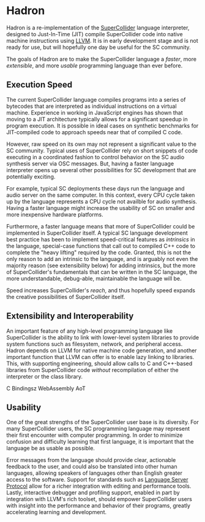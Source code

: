 # Hadron

Hadron is a re-implementation of the [SuperCollider](https://supercollider.github.io/) language interpreter, designed to
Just-In-Time (JIT) compile SuperCollider code into native machine instructions using [LLVM](https://llvm.org/). It is in
early development stage and is not ready for use, but will hopefully one day be useful for the SC community.

The goals of Hadron are to make the SuperCollider language a *faster*, more *extensible*, and more *usable* programming
language than ever before.

## Execution Speed

The current SuperCollider language compiles programs into a series of bytecodes that are interpreted as individual
instructions on a virtual machine. Experience in working in JavaScript engines has shown that moving to a JIT
architecture typically allows for a significant speedup in program execution. It is possible in ideal cases on synthetic
benchmarks for JIT-compiled code to approach speeds near that of compiled C code.

However, raw speed on its own may not represent a significant value to the SC community. Typical uses of SuperCollider
rely on short snippets of code executing in a coordinated fashion to control behavior on the SC audio synthesis server
via OSC messages. But, having a faster language interpreter opens up several other possibilities for SC development that
are potentially exciting.

For example, typical SC deployments these days run the language and audio server on the same computer. In this context,
every CPU cycle taken up by the language represents a CPU cycle not availble for audio synthesis. Having a faster
language might increase the usability of SC on smaller and more inexpensive hardware platforms.

Furthermore, a faster language means that more of SuperCollider could be implemented in SuperCollider itself. A typical
SC language development best practice has been to implement speed-critical features as *intrinsics* in the language,
special-case functions that call out to compiled C++ code to complete the "heavy lifting" required by the code. Granted,
this is not the only reason to add an intrinsic to the language, and is arguably not even the majority reason (see
extensibility below) for adding intrinsics, but the more of SuperCollider's fundamentals that can be written in the SC
language, the more understandable, debug-able, maintainable the language will be.

Speed increases SuperCollider's *reach*, and thus hopefully speed expands the creative possibilities of SuperCollider
itself.

## Extensibility and Interoperability

An important feature of any high-level programming language like SuperCollider is the ability to link with lower-level
system libraries to provide system functions such as filesystem, network, and peripheral access. Hadron depends on LLVM
for native machine code generation, and another important function that LLVM can offer is to enable lazy linking to
libraries. This, with supporting engineering, should allow calls to C and C++-based libraries from SuperCollider code
*without* recompilation of either the interpreter or the class library.

C Bindingsz
WebAssembly
AoT

## Usability

One of the great strengths of the SuperCollider user base is its diversity. For many SuperCollider users, the SC
programming language may represent their first encounter with computer programming. In order to minimize confusion and
difficulty learning that first language, it is important that the language be as usable as possible.

Error messages from the language should provide clear, actionable feedback to the user, and could also be translated
into other human languages, allowing speakers of languages other than English greater access to the software. Support
for standards such as [Language Server Protocol](https://microsoft.github.io/language-server-protocol/) allow for a
richer integration with editing and performance tools. Lastly, interactive debugger and profiling support, enabled in
part by integration with LLVM's rich toolset, should empower SuperCollider users with insight into the performance and
behavior of their programs, greatly accelerating learning and development.

